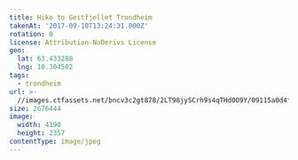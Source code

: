 ```yaml
---
title: Hike to Geitfjellet Trondheim
takenAt: '2017-09-10T13:24:31.000Z'
rotation: 0
license: Attribution-NoDerivs License
geo:
  lat: 63.433288
  lng: 10.304502
tags:
  - trondheim
url: >-
  //images.ctfassets.net/bncv3c2gt878/2LT98jySCrh9s4qTHd0O9Y/09115a0d4f922ebb21b488f982c1833e/hike-to-geitfjellet-trondheim_36956521856_o
size: 2676444
image:
  width: 4190
  height: 2357
contentType: image/jpeg
---
```


